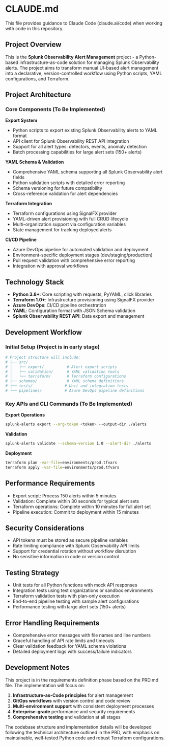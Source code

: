 # CLAUDE.md

This file provides guidance to Claude Code (claude.ai/code) when working with code in this repository.

## Project Overview

This is the **Splunk Observability Alert Management** project - a Python-based infrastructure-as-code solution for managing Splunk Observability alerts. The project aims to transform manual UI-based alert management into a declarative, version-controlled workflow using Python scripts, YAML configurations, and Terraform.

## Project Architecture

### Core Components (To Be Implemented)

**Export System**
- Python scripts to export existing Splunk Observability alerts to YAML format
- API client for Splunk Observability REST API integration
- Support for all alert types: detectors, events, anomaly detection
- Batch processing capabilities for large alert sets (150+ alerts)

**YAML Schema & Validation**
- Comprehensive YAML schema supporting all Splunk Observability alert fields
- Python validation scripts with detailed error reporting
- Schema versioning for future compatibility
- Cross-reference validation for alert dependencies

**Terraform Integration**
- Terraform configurations using SignalFX provider
- YAML-driven alert provisioning with full CRUD lifecycle
- Multi-organization support via configuration variables
- State management for tracking deployed alerts

**CI/CD Pipeline**
- Azure DevOps pipeline for automated validation and deployment
- Environment-specific deployment stages (dev/staging/production)
- Pull request validation with comprehensive error reporting
- Integration with approval workflows

## Technology Stack

- **Python 3.8+**: Core scripting with requests, PyYAML, click libraries
- **Terraform 1.0+**: Infrastructure provisioning using SignalFX provider
- **Azure DevOps**: CI/CD pipeline orchestration
- **YAML**: Configuration format with JSON Schema validation
- **Splunk Observability REST API**: Data export and management

## Development Workflow

### Initial Setup (Project is in early stage)
```bash
# Project structure will include:
# ├── src/
# │   ├── export/          # Alert export scripts
# │   ├── validation/      # YAML validation tools
# │   └── terraform/       # Terraform configurations
# ├── schemas/             # YAML schema definitions
# ├── tests/              # Unit and integration tests
# └── pipelines/          # Azure DevOps pipeline definitions
```

### Key APIs and CLI Commands (To Be Implemented)

**Export Operations**
```bash
splunk-alerts export --org-token <token> --output-dir ./alerts
```

**Validation**
```bash
splunk-alerts validate --schema-version 1.0 --alert-dir ./alerts
```

**Deployment**
```bash
terraform plan -var-file=environments/prod.tfvars
terraform apply -var-file=environments/prod.tfvars
```

## Performance Requirements

- Export script: Process 150 alerts within 5 minutes
- Validation: Complete within 30 seconds for typical alert sets
- Terraform operations: Complete within 10 minutes for full alert set
- Pipeline execution: Commit to deployment within 15 minutes

## Security Considerations

- API tokens must be stored as secure pipeline variables
- Rate limiting compliance with Splunk Observability API limits
- Support for credential rotation without workflow disruption
- No sensitive information in code or version control

## Testing Strategy

- Unit tests for all Python functions with mock API responses
- Integration tests using test organizations or sandbox environments
- Terraform validation tests with plan-only execution
- End-to-end pipeline testing with sample alert configurations
- Performance testing with large alert sets (150+ alerts)

## Error Handling Requirements

- Comprehensive error messages with file names and line numbers
- Graceful handling of API rate limits and timeouts
- Clear validation feedback for YAML schema violations
- Detailed deployment logs with success/failure indicators

## Development Notes

This project is in the requirements definition phase based on the PRD.md file. The implementation will focus on:

1. **Infrastructure-as-Code principles** for alert management
2. **GitOps workflows** with version control and code review
3. **Multi-environment support** with consistent deployment processes
4. **Enterprise-grade** performance and security requirements
5. **Comprehensive testing** and validation at all stages

The codebase structure and implementation details will be developed following the technical architecture outlined in the PRD, with emphasis on maintainable, well-tested Python code and robust Terraform configurations.